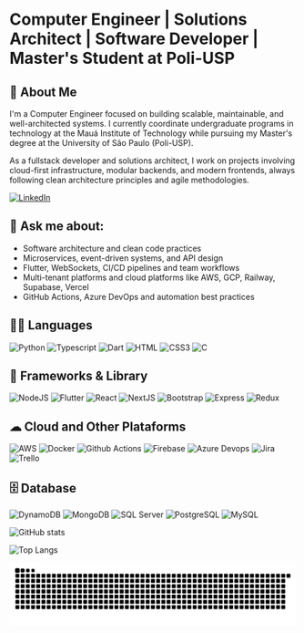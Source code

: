 # Computer Engineer | Solutions Architect | Software Developer | Master's Student at Poli-USP

## 🧠 About Me
I'm a Computer Engineer focused on building scalable, maintainable, and well-architected systems.
I currently coordinate undergraduate programs in technology at the Mauá Institute of Technology while pursuing my Master's degree at the University of São Paulo (Poli-USP).

As a fullstack developer and solutions architect, I work on projects involving cloud-first infrastructure, modular backends, and modern frontends, always following clean architecture principles and agile methodologies.

[![LinkedIn](https://img.shields.io/badge/linkedin-%230077B5.svg?style=for-the-badge&logo=linkedin&logoColor=white)](https://www.linkedin.com/in/gabrielgbraz/)

## 💬 Ask me about:
- Software architecture and clean code practices
- Microservices, event-driven systems, and API design
- Flutter, WebSockets, CI/CD pipelines and team workflows
- Multi-tenant platforms and cloud platforms like AWS, GCP, Railway, Supabase, Vercel
- GitHub Actions, Azure DevOps and automation best practices

## 👩‍💻 Languages
![Python](https://img.shields.io/badge/Python-FFD43B?style=for-the-badge&logo=python&logoColor=blue)
![Typescript](https://img.shields.io/badge/TypeScript-007ACC?style=for-the-badge&logo=typescript&logoColor=white)
![Dart](https://img.shields.io/badge/Dart-0175C2?style=for-the-badge&logo=dart&logoColor=white)
![HTML](https://img.shields.io/badge/HTML5-E34F26?style=for-the-badge&logo=html5&logoColor=white)
![CSS3](https://img.shields.io/badge/CSS3-1572B6?style=for-the-badge&logo=css3&logoColor=white)
![C](https://img.shields.io/badge/C-00599C?style=for-the-badge&logo=c&logoColor=white)

## 🚀 Frameworks & Library
![NodeJS](https://img.shields.io/badge/Node%20js-339933?style=for-the-badge&logo=nodedotjs&logoColor=whit)
![Flutter](https://img.shields.io/badge/Flutter-02569B?style=for-the-badge&logo=flutter&logoColor=white)
![React](https://img.shields.io/badge/React-20232A?style=for-the-badge&logo=react&logoColor=61DAFB)
![NextJS](https://img.shields.io/badge/next%20js-000000?style=for-the-badge&logo=nextdotjs&logoColor=white)
![Bootstrap](https://img.shields.io/badge/Bootstrap-563D7C?style=for-the-badge&logo=bootstrap&logoColor=white)
![Express](https://img.shields.io/badge/Express%20js-000000?style=for-the-badge&logo=express&logoColor=white)
![Redux](https://img.shields.io/badge/Redux-593D88?style=for-the-badge&logo=redux&logoColor=white)

## ☁ Cloud and Other Plataforms
![AWS](https://img.shields.io/badge/Amazon_AWS-FF9900?style=for-the-badge&logo=amazonaws&logoColor=white)
![Docker](https://img.shields.io/badge/Docker-2CA5E0?style=for-the-badge&logo=docker&logoColor=white)
![Github Actions](https://img.shields.io/badge/GitHub_Actions-2088FF?style=for-the-badge&logo=github-actions&logoColor=white)
![Firebase](https://img.shields.io/badge/firebase-ffca28?style=for-the-badge&logo=firebase&logoColor=black)
![Azure Devops](https://img.shields.io/badge/Azure_DevOps-0078D7?style=for-the-badge&logo=azure-devops&logoColor=white)
![Jira](https://img.shields.io/badge/Jira-0052CC?style=for-the-badge&logo=Jira&logoColor=white)
![Trello](https://img.shields.io/badge/Trello-0052CC?style=for-the-badge&logo=trello&logoColor=white)

## 🗄 Database
![DynamoDB](https://img.shields.io/badge/Amazon%20DynamoDB-4053D6?style=for-the-badge&logo=Amazon%20DynamoDB&logoColor=white)
![MongoDB](https://img.shields.io/badge/MongoDB-4EA94B?style=for-the-badge&logo=mongodb&logoColor=white)
![SQL Server](https://img.shields.io/badge/Microsoft_SQL_Server-CC2927?style=for-the-badge&logo=microsoft-sql-server&logoColor=white)
![PostgreSQL](https://img.shields.io/badge/PostgreSQL-316192?style=for-the-badge&logo=postgresql&logoColor=white)
![MySQL](https://img.shields.io/badge/MySQL-005C84?style=for-the-badge&logo=mysql&logoColor=white)

![GitHub stats](https://github-readme-stats.vercel.app/api?username=GabrielGodoy01&show_icons=true&theme=dracula)

![Top Langs](https://github-readme-stats.vercel.app/api/top-langs/?username=gabrielgodoy01&layout=compact&theme=dracula)

![Snake animation](https://github.com/GabrielGodoy01/GabrielGodoy01/blob/output/github-contribution-grid-snake.svg)
